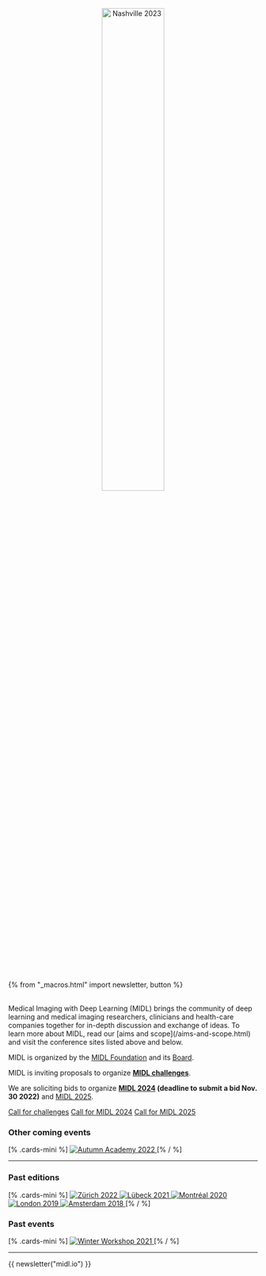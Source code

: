<!-- [% .cards .large %] -->
<center>
<a href="https://2023.midl.io">
    <img alt="Nashville 2023" src="/images/cards/card-large-2023.jpg" width="50%">
</a>
</center>
<!-- [% / %] -->

{% from "_macros.html" import newsletter, button %}

<br>
Medical Imaging with Deep Learning (MIDL) brings the community of deep learning and medical imaging researchers, clinicians and health-care companies together for in-depth discussion and exchange of ideas. To learn more about MIDL, read our [aims and scope](/aims-and-scope.html) and visit the conference sites listed above and below.

MIDL is organized by the [MIDL Foundation](/foundation.html) and its [Board](/board.html).

MIDL is inviting proposals to organize **[MIDL challenges](/call-for-challenges.html)**.

We are soliciting bids to organize **[MIDL 2024](/call-for-2024.html) (deadline to submit a bid Nov. 30 2022)** and [MIDL 2025](/call-for-2025.html).

<p class="centered">
    <a href="/call-for-challenges.html" class="button">Call for challenges</a>
    <a href="/call-for-2024.html" class="button">Call for MIDL 2024</a>
    <a href="/call-for-2025.html" class="button">Call for MIDL 2025</a>
</p>

### Other coming events
[% .cards-mini %]
<a href="/autumn-academy.html">
    <img alt="Autumn Academy 2022" src="/images/cards/card-mini-aa2022.jpg">
</a>
[% / %]


---

### Past editions

[% .cards-mini %]
<a href="https://2022.midl.io">
    <img alt="Zürich 2022" src="/images/cards/card-mini-2022.jpg">
</a>
<a href="https://2021.midl.io">
    <img alt="Lübeck 2021" src="/images/cards/card-mini-2021.jpg">
</a>
<a href="https://2020.midl.io">
    <img alt="Montréal 2020" src="/images/cards/card-mini-2020.jpg">
</a>
<a href="https://2019.midl.io">
    <img alt="London 2019" src="/images/cards/card-mini-2019.jpg">
</a>
<a href="https://2018.midl.io">
    <img alt="Amsterdam 2018" src="/images/cards/card-mini-2018.jpg">
</a>
[% / %]

### Past events
[% .cards-mini %]
<a href="/winter-workshop.html">
    <img alt="Winter Workshop 2021" src="/images/cards/card-mini-ww2021.jpg">
</a>
[% / %]

---

{{ newsletter("midl.io") }}
